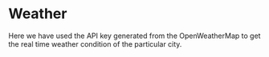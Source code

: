 # Weather

Here we have used the API key generated from the OpenWeatherMap to get the real time weather condition of the particular city. 
